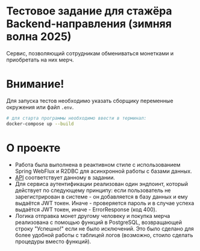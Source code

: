 # Тестовое задание для стажёра Backend-направления (зимняя волна 2025)

Сервис, позволяющий сотрудникам обмениваться монетками и приобретать на них мерч.

# Внимание!

Для запуска тестов необходимо указать сборщику переменные окружения или файл `.env`.

```bash
# для старта программы необходимо ввести в терминал:
docker-compose up --build
```

# О проекте
* Работа была выполнена в реактивном стиле с использованием Spring WebFlux и R2DBC для асинхронной работы с базами данных.
* [API](https://github.com/avito-tech/tech-internship/blob/main/Tech%20Internships/Backend/Backend-trainee-assignment-winter-2025/schema.json) соответствует данному в задании.
* Для сервиса аутентификации реализован один эндпоинт, который действует по следующему принципу: если пользователь не зарегистрирован в системе - он добавляется в базу данных и ему выдаётся JWT токен. Иначе - проверяется пароль и в случае успеха выдаётся JWT токен, иначе - ErrorResponse (код 400).
* Логика отправка монет другому человеку и покупка мерча реализована с помощью функций в PostgreSQL, возвращающей строку "Успешно!" если не было исключений. Это было сделано для более удобной работы с таблицей логов (возможно, стоило сделать процедуры вместо функций).
